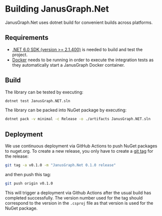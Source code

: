 # Building JanusGraph.Net

JanusGraph.Net uses dotnet build for convenient builds across platforms.

## Requirements

* [.NET 6.0 SDK (version >= 2.1.400)][dotnet-sdk] is needed to build and test the project.
* [Docker][docker] needs to be running in order to execute the integration tests as they automatically start a JanusGraph Docker container.

## Build

The library can be tested by executing:

```sh
dotnet test JanusGraph.NET.sln
```

The library can be packed into NuGet package by executing:

```sh
dotnet pack -v minimal -c Release -o ./artifacts JanusGraph.NET.sln
```

## Deployment

We use continuous deployment via GitHub Actions to push NuGet packages to nuget.org.
To create a new release, you only have to create a [git tag][git-tag] for the
release:

```sh
git tag -a v0.1.0 -m "JanusGraph.Net 0.1.0 release"
```

and then push this tag:

```sh
git push origin v0.1.0
```

This will trigger a deployment via Github Actions after the usual build has completed
successfully.
The version number used for the tag should correspond to the version in the
`.csproj` file as that version is used for the NuGet package.

[dotnet-sdk]: https://dotnet.microsoft.com/en-us/download/dotnet/6.0
[docker]: https://www.docker.com/
[git-tag]: https://git-scm.com/book/en/v2/Git-Basics-Tagging
